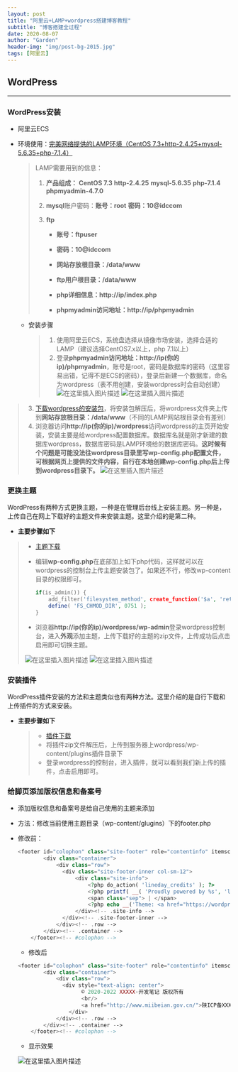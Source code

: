 ```yaml
---
layout: post
title: "阿里云+LAMP+wordpress搭建博客教程"
subtitle: "博客搭建全过程"
date: 2020-08-07
author: "Garden"
header-img: "img/post-bg-2015.jpg"
tags: [阿里云]
---
```

## WordPress

------

### WordPress安装

* 阿里云ECS

* 环境使用：[完美网络提供的LAMP环境（CentOS 7.3+http-2.4.25+mysql-5.6.35+php-7.1.4）](https://market.aliyun.com/products/53398003/cmjj018283.html?spm=5176.2020520132.101.1.36fd7218QRTwHm)

  > LAMP需要用到的信息：
  >
  > 1. **产品组成：** **CentOS 7.3**  **http-2.4.25** **mysql-5.6.35**  **php-7.1.4** **phpmyadmin-4.7.0**
  >
  > 2. **mysql**账户密码：**账号：root**  **密码：10@idccom**
  >
  > 3. **ftp**
  >
  >    * **账号：ftpuser**
  >
  >    * **密码：10@idccom**
  >    * **网站存放根目录：/data/www**
  >
  >    * **ftp用户根目录：/data/www**
  >
  >    * **php详细信息：http://ip/index.php**
  >
  >    * **phpmyadmin访问地址：http://ip/phpmyadmin**

  * 安装步骤

    > 1. 使用阿里云ECS，系统盘选择从镜像市场安装，选择合适的LAMP（建议选择CentOS7.x以上，php 7.1以上）
    > 2. 登录**phpmyadmin访问地址：http://ip(你的ip)/phpmyadmin**，账号是root，密码是数据库的密码（这里容易出错，记得不是ECS的密码），登录后新建一个数据库，命名为wordpress（表不用创建，安装wordpress时会自动创建）
![在这里插入图片描述](https://img-blog.csdnimg.cn/20200807113040309.png?x-oss-process=image/watermark,type_ZmFuZ3poZW5naGVpdGk,shadow_10,text_aHR0cHM6Ly9ibG9nLmNzZG4ubmV0L3dlaXhpbl80NDg3MDkwOQ==,size_16,color_FFFFFF,t_70)
![在这里插入图片描述](https://img-blog.csdnimg.cn/20200807112809437.png?x-oss-process=image/watermark,type_ZmFuZ3poZW5naGVpdGk,shadow_10,text_aHR0cHM6Ly9ibG9nLmNzZG4ubmV0L3dlaXhpbl80NDg3MDkwOQ==,size_16,color_FFFFFF,t_70)  
>  3. [下载wordpress的安装包](https://cn.wordpress.org/download/)，将安装包解压后，将wordpress文件夹上传到**网站存放根目录：/data/www**（不同的LAMP网站根目录会有差别）
>  4. 浏览器访问**http://ip(你的ip)/wordpress**访问wordpress的主页开始安装，安装主要是给wordpress配置数据库。数据库名就是刚才新建的数据库wordpress，数据库密码是LAMP环境给的数据库密码。**这时候有个问题是可能没法往wordpress目录里写wp-config.php配置文件，可根据网页上提供的文件内容，自行在本地创建wp-config.php后上传到wordpress目录下。**
  ![在这里插入图片描述](https://img-blog.csdnimg.cn/20200807112845335.png?x-oss-process=image/watermark,type_ZmFuZ3poZW5naGVpdGk,shadow_10,text_aHR0cHM6Ly9ibG9nLmNzZG4ubmV0L3dlaXhpbl80NDg3MDkwOQ==,size_16,color_FFFFFF,t_70)
### 更换主题

WordPress有两种方式更换主题，一种是在管理后台线上安装主题。另一种是，上传自己在网上下载好的主题文件来安装主题。这里介绍的是第二种。

* **主要步骤如下**

> * [主题下载](https://cn.wordpress.org/themes/)
>
> * 编辑**wp-config.php**在底部加上如下php代码，这样就可以在wordpress的控制台上传主题安装包了。如果还不行，修改wp-content目录的权限即可。
>
>   ```php
>   if(is_admin()) {
>   	add_filter('filesystem_method', create_function('$a', 'return 	"direct";' ));
>   	define( 'FS_CHMOD_DIR', 0751 );
>   }
>   ```
>
> * 浏览器**http://ip(你的ip)/wordpress/wp-admin**登录wordpress控制台，进入**外观**添加主题，上传下载好的主题的zip文件，上传成功后点击启用即可切换主题。
>
> ![在这里插入图片描述](https://img-blog.csdnimg.cn/20200807113310359.png?x-oss-process=image/watermark,type_ZmFuZ3poZW5naGVpdGk,shadow_10,text_aHR0cHM6Ly9ibG9nLmNzZG4ubmV0L3dlaXhpbl80NDg3MDkwOQ==,size_16,color_FFFFFF,t_70)
![在这里插入图片描述](https://img-blog.csdnimg.cn/20200807113310345.png?x-oss-process=image/watermark,type_ZmFuZ3poZW5naGVpdGk,shadow_10,text_aHR0cHM6Ly9ibG9nLmNzZG4ubmV0L3dlaXhpbl80NDg3MDkwOQ==,size_16,color_FFFFFF,t_70)

### 安装插件
WordPress插件安装的方法和主题类似也有两种方法。这里介绍的是自行下载和上传插件的方式来安装。

* **主要步骤如下**

  > * [插件下载](https://cn.wordpress.org/plugins/)
  > * 将插件zip文件解压后，上传到服务器上wordpress/wp-content/plugins插件目录下
  > * 登录wordpress的控制台，进入插件，就可以看到我们新上传的插件，点击启用即可。

### 给脚页添加版权信息和备案号

* 添加版权信息和备案号是给自己使用的主题来添加

* 方法：修改当前使用主题目录（wp-content/glugins）下的footer.php

* 修改前：

  ```php
  <footer id="colophon" class="site-footer" role="contentinfo" itemscope="itemscope" itemtype="http://schema.org/WPFooter">
          <div class="container">
              <div class="row">
              	<div class="site-footer-inner col-sm-12">
              		<div class="site-info">
              			<?php do_action( 'lineday_credits' ); ?>
              			<?php printf( __( 'Proudly powered by %s', 'lineday' ), 'WordPress' ); ?>
              			<span class="sep"> | </span>
              			<?php echo __('Theme: <a href="https://wordpress.org/themes/lineday/" rel="bookmark">LineDay</a>.', 'lineday'); ?>
              		</div><!-- .site-info -->
              	</div><!-- .site-footer-inner -->
              </div><!-- .row -->
          </div><!-- .container -->
      </footer><!-- #colophon -->
  ```

  * 修改后

  ```php
  <footer id="colophon" class="site-footer" role="contentinfo" itemscope="itemscope" itemtype="http://schema.org/WPFooter">
          <div class="container">
              <div class="row">
              	<div style="text-align: center">
                      © 2020-2022 XXXXX·开发笔记 版权所有
                      <br/>
                      <a href="http://www.miibeian.gov.cn/">陕ICP备XXXXXXXX号-1</a>
                  </div>
              </div><!-- .row -->
          </div><!-- .container -->
      </footer><!-- #colophon -->
  ```

  * 显示效果

  ![在这里插入图片描述](https://img-blog.csdnimg.cn/20200807113342358.png)


